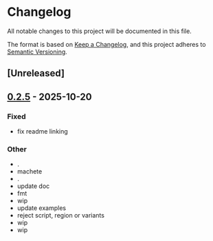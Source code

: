 # Changelog

All notable changes to this project will be documented in this file.

The format is based on [Keep a Changelog](https://keepachangelog.com/en/1.0.0/),
and this project adheres to [Semantic Versioning](https://semver.org/spec/v2.0.0.html).

## [Unreleased]

## [0.2.5](https://github.com/stayhydated/es-fluent/compare/es-fluent-lang-macro-v0.2.4...es-fluent-lang-macro-v0.2.5) - 2025-10-20

### Fixed

- fix readme linking

### Other

- .
- machete
- .
- update doc
- fmt
- wip
- update examples
- reject script, region or variants
- wip
- wip
